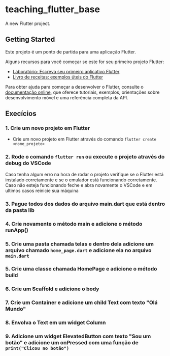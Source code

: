 # teaching_flutter_base

A new Flutter project.

## Getting Started

Este projeto é um ponto de partida para uma aplicação Flutter.

Alguns recursos para você começar se este for seu primeiro projeto Flutter:

- [Laboratório: Escreva seu primeiro aplicativo Flutter](https://docs.flutter.dev/get-started/codelab)
- [Livro de receitas: exemplos úteis do Flutter](https://docs.flutter.dev/cookbook)

Para obter ajuda para começar a desenvolver o Flutter, consulte o
[documentação online](https://docs.flutter.dev/), que oferece tutoriais,
exemplos, orientações sobre desenvolvimento móvel e uma referência completa da API.

## Execícios    
### 1. Crie um novo projeto em Flutter
- Crie um novo projeto em Flutter através do comando `flutter create <nome_projeto>`

### 2. Rode o comando `flutter run` ou execute o projeto através do debug do VSCode
Caso tenha algum erro na hora de rodar o projeto verifique se o Flutter está instalado corretamente e se o emulador está funcionando corretamente.
Caso não  esteja funcionando feche e abra novamente o VSCode e em ultimos casos reinicie sua máquina

### 3. Pague todos dos dados do arquivo main.dart que está dentro da pasta lib

### 4. Crie novamente o método main e adicione o método runApp()

### 5. Crie uma pasta chamada telas e dentro dela adicione um arquivo chamado `home_page.dart` e adicione ela no arquivo `main.dart`

### 5. Crie uma classe chamada HomePage e adicione o método build

### 6. Crie um Scaffold e adicione o body

### 7. Crie um Container e adicione um child Text com texto "Olá Mundo"

### 8. Envolva o Text em um widget Column

### 9. Adicione um widget ElevatedButton com texto "Sou um botão" e adicione um onPressed com uma função de `print("Clicou no botão")`